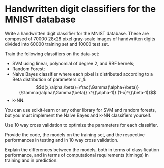 # Handwritten digit classifiers for the MNIST database

Write a handwritten digit classifier for the MNIST database. These are composed of 70000 28x28 pixel gray-scale images of handwritten digits divided into 60000 training set and 10000 test set.

Train the following classifiers on the data-set:

- SVM using linear, polynomial of degree 2, and RBF kernels;
- Random Forest;
- Naive Bayes classifier where each pixel is distributed according to a Beta distribution of parameters $\alpha, \beta$: $$d(x,\alpha,\beta)=\frac{\Gamma(\alpha+\beta)}{\Gamma(\alpha)\Gamma(\beta)} x^{(\alpha-1)} (1-x)^{(\beta-1)}$$
- k-NN.

You can use scikit-learn or any other library for SVM and random forests, but you must implement the Naive Bayes and k-NN classifiers yourself.

Use 10 way cross validation to optimize the parameters for each classifier.

Provide the code, the models on the training set, and the respective performances in testing and in 10 way cross validation.

Explain the differences between the models, both in terms of classification performance, and in terms of computational requirements (timings) in training and in prediction.
